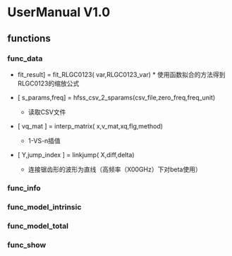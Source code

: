# UserManual V1.0 #

## functions ##
### func_data ###
 *    fit_result] = fit_RLGC0123( var,RLGC0123_var) 
 	*  使用函数拟合的方法得到RLGC0123的缩放公式
          	
* [ s_params,freq] = hfss_csv_2_sparams(csv_file,zero_freq,freq_unit)
	* 读取CSV文件
* [ vq_mat ] = interp_matrix( x,v_mat,xq,flg,method)
	* 1-VS-n插值
* [ Y,jump_index ] = linkjump( X,diff,delta)
	* 连接锯齿形的波形为直线（高频率（X00GHz）下对beta使用）


### func_info ###
### func_model_intrinsic ###
### func_model_total ###
### func_show ###